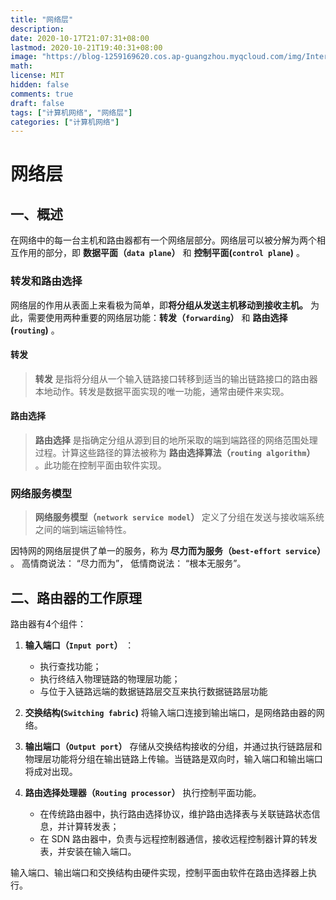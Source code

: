 ```yaml
---
title: "网络层"
description: 
date: 2020-10-17T21:07:31+08:00
lastmod: 2020-10-21T19:40:31+08:00
image: "https://blog-1259169620.cos.ap-guangzhou.myqcloud.com/img/Internet_Protocol_Analysis_-_Transport_Layer.png"
math: 
license: MIT
hidden: false
comments: true
draft: false
tags: ["计算机网络", "网络层"]
categories: ["计算机网络"]
---
```


# 网络层

## 一、概述

在网络中的每一台主机和路由器都有一个网络层部分。网络层可以被分解为两个相互作用的部分，即 **数据平面（`data plane`）** 和 **控制平面(`control plane`)** 。

### 转发和路由选择

网络层的作用从表面上来看极为简单，即**将分组从发送主机移动到接收主机。** 为此，需要使用两种重要的网络层功能：**转发（`forwarding`）** 和 **路由选择(`routing`)** 。

#### 转发

> **转发** 是指将分组从一个输入链路接口转移到适当的输出链路接口的路由器本地动作。转发是数据平面实现的唯一功能，通常由硬件来实现。

#### 路由选择

> **路由选择** 是指确定分组从源到目的地所采取的端到端路径的网络范围处理过程。计算这些路径的算法被称为 **路由选择算法（`routing algorithm`）** 。此功能在控制平面由软件实现。

### 网络服务模型

> **网络服务模型（`network service model`）** 定义了分组在发送与接收端系统之间的端到端运输特性。

因特网的网络层提供了单一的服务，称为 **尽力而为服务（`best-effort service`）** 。
高情商说法： “尽力而为”， 低情商说法： “根本无服务”。

## 二、路由器的工作原理

路由器有4个组件：

1. **输入端口（`Input port`）** ：
   * 执行查找功能；
   * 执行终结入物理链路的物理层功能；
   * 与位于入链路远端的数据链路层交互来执行数据链路层功能

2. **交换结构(`Switching fabric`)** 将输入端口连接到输出端口，是网络路由器的网络。

3. **输出端口（`Output port`）** 存储从交换结构接收的分组，并通过执行链路层和物理层功能将分组在输出链路上传输。当链路是双向时，输入端口和输出端口将成对出现。

4. **路由选择处理器（`Routing processor`）** 执行控制平面功能。
   * 在传统路由器中，执行路由选择协议，维护路由选择表与关联链路状态信息，并计算转发表；
   * 在 SDN 路由器中，负责与远程控制器通信，接收远程控制器计算的转发表，并安装在输入端口。

输入端口、输出端口和交换结构由硬件实现，控制平面由软件在路由选择器上执行。
